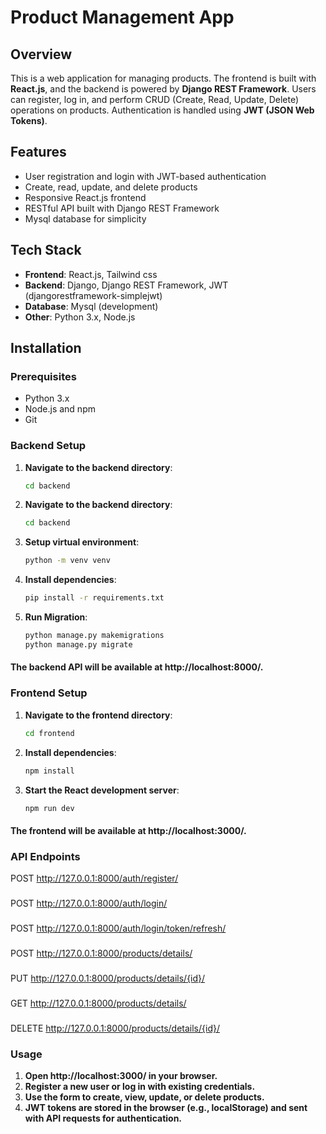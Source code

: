 # Product Management App

## Overview
This is a web application for managing products. The frontend is built with **React.js**, and the backend is powered by **Django REST Framework**. Users can register, log in, and perform CRUD (Create, Read, Update, Delete) operations on products. Authentication is handled using **JWT (JSON Web Tokens)**.

## Features
- User registration and login with JWT-based authentication
- Create, read, update, and delete products
- Responsive React.js frontend
- RESTful API built with Django REST Framework
- Mysql database for simplicity

## Tech Stack
- **Frontend**: React.js, Tailwind css
- **Backend**: Django, Django REST Framework, JWT (djangorestframework-simplejwt)
- **Database**: Mysql (development)
- **Other**: Python 3.x, Node.js


## Installation

### Prerequisites
- Python 3.x
- Node.js and npm
- Git

### Backend Setup
1. **Navigate to the backend directory**:
   ```bash
   cd backend
2. **Navigate to the backend directory**:
   ```bash
   cd backend
2. **Setup virtual environment**:
    ```bash 
   python -m venv venv
3. **Install dependencies**:
    ```bash
   pip install -r requirements.txt
4. **Run Migration**:
    ```bash
    python manage.py makemigrations
    python manage.py migrate

#### The backend API will be available at http://localhost:8000/.

### Frontend Setup
1. **Navigate to the frontend directory**:
    ```bash
    cd frontend
2. **Install dependencies**:
    ```bash
    npm install
3. **Start the React development server**:
    ```bash
    npm run dev

#### The frontend will be available at http://localhost:3000/.

### API Endpoints
POST http://127.0.0.1:8000/auth/register/
###
POST http://127.0.0.1:8000/auth/login/
###
POST http://127.0.0.1:8000/auth/login/token/refresh/
###
POST http://127.0.0.1:8000/products/details/
###
PUT http://127.0.0.1:8000/products/details/{id}/
###
GET http://127.0.0.1:8000/products/details/
###
DELETE http://127.0.0.1:8000/products/details/{id}/

### Usage
1. **Open http://localhost:3000/ in your browser.**
2. **Register a new user or log in with existing credentials.**
3. **Use the form to create, view, update, or delete products.**
4. **JWT tokens are stored in the browser (e.g., localStorage) and sent with API requests for authentication.**

